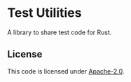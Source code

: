 Test Utilities
====================

A library to share test code for Rust.

## License

This code is licensed under [Apache-2.0](../../../LICENSE).
